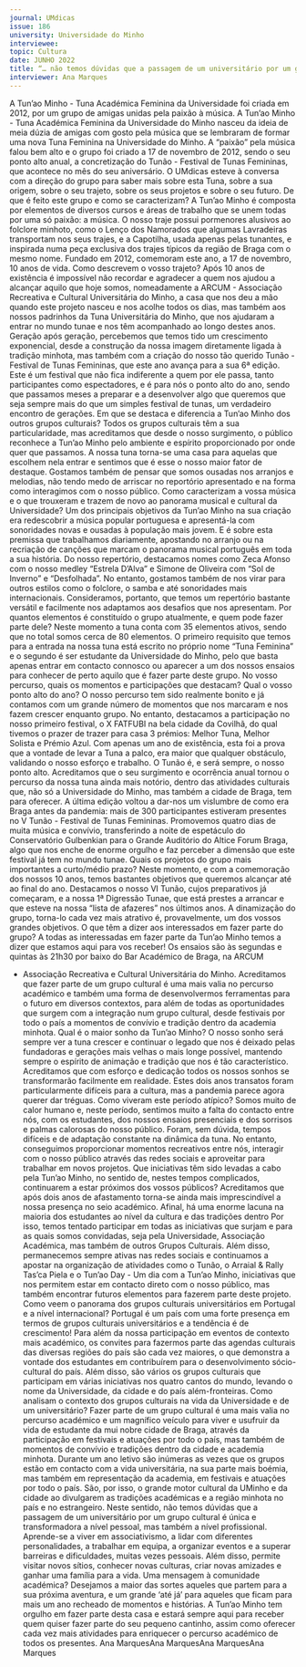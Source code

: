 ```yaml
---
journal: UMdicas 
issue: 186
university: Universidade do Minho
interviewee: 
topic: Cultura
date: JUNHO 2022
title: “… não temos dúvidas que a passagem de um universitário por um grupo cultural é única e transformadora ...”
interviewer: Ana Marques
---
```



A Tun’ao Minho - Tuna Académica Feminina da Universidade foi criada em 2012, por um
grupo de amigas unidas pela paixão à música.
A Tun’ao Minho - Tuna Académica
Feminina da Universidade do Minho
nasceu da ideia de meia dúzia de amigas
com gosto pela música que se lembraram
de formar uma nova Tuna Feminina na
Universidade do Minho. A “paixão” pela
música falou bem alto e o grupo foi criado
a 17 de novembro de 2012, sendo o seu
ponto alto anual, a concretização do
Tunão - Festival de Tunas Femininas,
que acontece no mês do seu aniversário.
O UMdicas esteve à conversa com a
direção do grupo para saber mais sobre
esta Tuna, sobre a sua origem, sobre o
seu trajeto, sobre os seus projetos e sobre
o seu futuro.
De que é feito este grupo e como se
caracterizam?
A Tun’ao Minho é composta por
elementos de diversos cursos e áreas de
trabalho que se unem todas por uma só
paixão: a música.
O nosso traje possui pormenores alusivos
ao folclore minhoto, como o Lenço dos
Namorados que algumas Lavradeiras
transportam nos seus trajes, e a Capotilha,
usada apenas pelas tunantes, e inspirada
numa peça exclusiva dos trajes típicos
da região de Braga com o mesmo nome.
Fundado em 2012, comemoram este ano,
a 17 de novembro, 10 anos de vida. Como
descrevem o vosso trajeto?
Após 10 anos de existência é impossível
não recordar e agradecer a quem nos
ajudou a alcançar aquilo que hoje somos,
nomeadamente a ARCUM - Associação
Recreativa e Cultural Universitária do
Minho, a casa que nos deu a mão quando
este projeto nasceu e nos acolhe todos os
dias, mas também aos nossos padrinhos
da Tuna Universitária do Minho, que nos
ajudaram a entrar no mundo tunae e nos
têm acompanhado ao longo destes anos.
Geração após geração, percebemos que
temos tido um crescimento exponencial,
desde a construção da nossa imagem
diretamente ligada à tradição minhota,
mas também com a criação do nosso
tão querido Tunão - Festival de Tunas
Femininas, que este ano avança para a
sua 6ª edição. Este é um festival que não
fica indiferente a quem por ele passa,
tanto participantes como espectadores,
e é para nós o ponto alto do ano, sendo
que passamos meses a preparar e a
desenvolver algo que queremos que seja
sempre mais do que um simples festival
de tunas, um verdadeiro encontro de
gerações.
Em que se destaca e diferencia a Tun’ao
Minho dos outros grupos culturais?
Todos os grupos culturais têm a sua
particularidade, mas acreditamos que
desde o nosso surgimento, o público
reconhece a Tun’ao Minho pelo ambiente
e espírito proporcionado por
onde quer que passamos. A nossa tuna
torna-se uma casa para aquelas que
escolhem nela entrar e sentimos que é
esse o nosso maior fator de destaque.
Gostamos também de pensar que somos
ousadas nos arranjos e melodias, não
tendo medo de arriscar no reportório
apresentado e na forma como interagimos
com o nosso público.
Como caracterizam a vossa música
e o que trouxeram e trazem de novo
ao panorama musical e cultural da
Universidade?
Um dos principais objetivos da Tun’ao
Minho na sua criação era redescobrir a
música popular portuguesa e apresentá-la
com sonoridades novas e ousadas à
população mais jovem.
E é sobre esta premissa que trabalhamos
diariamente, apostando no arranjo ou
na recriação de canções que marcam o
panorama musical português em toda
a sua história. Do nosso repertório,
destacamos nomes como Zeca Afonso
com o nosso medley “Estrela D’Alva” e
Simone de Oliveira com “Sol de Inverno”
e “Desfolhada”.
No entanto, gostamos também de
nos virar para outros estilos como o
folclore, o samba e até sonoridades mais
internacionais. Consideramos, portanto,
que temos um repertório bastante versátil
e facilmente nos adaptamos aos desafios
que nos apresentam.
Por quantos elementos é constituído o
grupo atualmente, e quem pode fazer
parte dele?
Neste momento a tuna conta com 35
elementos ativos, sendo que no total
somos cerca de 80 elementos.
O primeiro requisito que temos para a
entrada na nossa tuna está escrito no
próprio nome “Tuna Feminina” e o
segundo é ser estudante da Universidade
do Minho, pelo que basta apenas entrar
em contacto connosco ou aparecer a um
dos nossos ensaios para conhecer de perto
aquilo que é fazer parte deste grupo.
No vosso percurso, quais os momentos e
participações que destacam? Qual o vosso
ponto alto do ano?
O nosso percurso tem sido realmente
bonito e já contamos com um grande
número de momentos que nos marcaram
e nos fazem crescer enquanto grupo.
No entanto, destacamos a participação no
nosso primeiro festival, o X FATFUBI na
bela cidade da Covilhã, do qual tivemos
o prazer de trazer para casa 3 prémios: 
Melhor Tuna, Melhor Solista e Prémio
Azul. Com apenas um ano de existência,
esta foi a prova que a vontade de levar
a Tuna a palco, era maior que qualquer
obstáculo, validando o nosso esforço e
trabalho.
O Tunão é, e será sempre, o nosso ponto
alto. Acreditamos que o seu surgimento
e ocorrência anual tornou o percurso da
nossa tuna ainda mais notório, dentro
das atividades culturais que, não só a
Universidade do Minho, mas também a
cidade de Braga, tem para oferecer.
A última edição voltou a dar-nos um
vislumbre de como era Braga antes da
pandemia: mais de 300 participantes
estiveram presentes no V Tunão - Festival
de Tunas Femininas. Promovemos
quatro dias de muita música e convívio,
transferindo a noite de espetáculo do
Conservatório Gulbenkian para o Grande
Auditório do Altice Forum Braga, algo
que nos enche de enorme orgulho e faz
perceber a dimensão que este festival já
tem no mundo tunae.
Quais os projetos do grupo mais
importantes a curto/médio prazo?
Neste momento, e com a comemoração
dos nossos 10 anos, temos bastantes
objetivos que queremos alcançar até
ao final do ano. Destacamos o nosso VI
Tunão, cujos preparativos já começaram,
e a nossa 1ª Digressão Tunae, que está
prestes a arrancar e que esteve na nossa
“lista de afazeres” nos últimos anos.
A dinamização do grupo, torna-lo cada
vez mais atrativo é, provavelmente, um
dos vossos grandes objetivos. O que têm
a dizer aos interessados em fazer parte
do grupo?
A todas as interessadas em fazer parte da
Tun’ao Minho temos a dizer que estamos
aqui para vos receber! Os ensaios são às
segundas e quintas às 21h30 por baixo
do Bar Académico de Braga, na ARCUM
- Associação Recreativa e Cultural
Universitária do Minho.
Acreditamos que fazer parte de um grupo
cultural é uma mais valia no percurso
académico e também uma forma de
desenvolvermos ferramentas para o
futuro em diversos contextos, para
além de todas as oportunidades que
surgem com a integração num grupo
cultural, desde festivais por todo o país
a momentos de convívio e tradição dentro
da academia minhota.
Qual é o maior sonho da Tun’ao Minho?
O nosso sonho será sempre ver a tuna
crescer e continuar o legado que nos é
deixado pelas fundadoras e gerações mais
velhas o mais longe possível, mantendo
sempre o espírito de animação e tradição
que nos é tão característico.
Acreditamos que com esforço e dedicação
todos os nossos sonhos se transformarão
facilmente em realidade.
Estes dois anos transatos foram
particularmente difíceis para a cultura,
mas a pandemia parece agora querer
dar tréguas. Como viveram este período
atípico?
Somos muito de calor humano e, neste
período, sentimos muito a falta do
contacto entre nós, com os estudantes,
dos nossos ensaios presenciais e dos
sorrisos e palmas calorosas do nosso
público. Foram, sem dúvida, tempos
difíceis e de adaptação constante
na dinâmica da tuna. No entanto,
conseguimos proporcionar momentos
recreativos entre nós, interagir com o
nosso público através das redes sociais
e aproveitar para trabalhar em novos
projetos.
Que iniciativas têm sido levadas a cabo
pela Tun’ao Minho, no sentido de, nestes
tempos complicados, continuarem a
estar próximos dos vossos públicos?
Acreditamos que após dois anos de
afastamento torna-se ainda mais
imprescindível a nossa presença no
seio académico. Afinal, há uma enorme
lacuna na maioria dos estudantes ao
nível da cultura e das tradições dentro
Por isso, temos tentado participar em
todas as iniciativas que surjam e para
as quais somos convidadas, seja pela
Universidade, Associação Académica,
mas também de outros Grupos Culturais.
Além disso, permanecemos sempre ativas
nas redes sociais e continuamos a apostar
na organização de atividades como o
Tunão, o Arraial & Rally Tas’ca Piela e
o Tun’ao Day - Um dia com a Tun’ao
Minho, iniciativas que nos permitem estar
em contacto direto com o nosso público,
mas também encontrar futuros elementos
para fazerem parte deste projeto.
Como veem o panorama dos grupos
culturais universitários em Portugal e a
nível internacional?
Portugal é um país com uma forte
presença em termos de grupos culturais
universitários e a tendência é de
crescimento!
Para além da nossa participação em
eventos de contexto mais académico,
os convites para fazermos parte das
agendas culturais das diversas regiões
do país são cada vez maiores, o que
demonstra a vontade dos estudantes em
contribuírem para o desenvolvimento
sócio- cultural do país. Além disso, são
vários os grupos culturais que participam
em várias iniciativas nos quatro cantos do
mundo, levando o nome da Universidade,
da cidade e do país além-fronteiras.
Como analisam o contexto dos grupos
culturais na vida da Universidade e de
um universitário?
Fazer parte de um grupo cultural é uma
mais valia no percurso académico e um
magnífico veículo para viver e usufruir
da vida de estudante da mui nobre
cidade de Braga, através da participação
em festivais e atuações por todo o país,
mas também de momentos de convívio
e tradições dentro da cidade e academia
minhota.
Durante um ano letivo são inúmeras as
vezes que os grupos estão em contacto
com a vida universitária, na sua
parte mais boémia, mas também em
representação da academia, em festivais
e atuações por todo o país. São, por isso,
o grande motor cultural da UMinho e
da cidade ao divulgarem as tradições
académicas e a região minhota no país e
no estrangeiro.
Neste sentido, não temos dúvidas que a
passagem de um universitário por um
grupo cultural é única e transformadora
a nível pessoal, mas também a nível
profissional.
Aprende-se a viver em associativismo,
a lidar com diferentes personalidades, a
trabalhar em equipa, a organizar eventos
e a superar barreiras e dificuldades,
muitas vezes pessoais. Além disso,
permite visitar novos sítios, conhecer
novas culturas, criar novas amizades e
ganhar uma família para a vida.
Uma mensagem à comunidade
académica?
Desejamos a maior das sortes aqueles que
partem para a sua próxima aventura, e
um grande ‘até já’ para aqueles que ficam
para mais um ano recheado de momentos
e histórias. A Tun’ao Minho tem orgulho
em fazer parte desta casa e estará sempre
aqui para receber quem quiser fazer parte
do seu pequeno cantinho, assim como
oferecer cada vez mais atividades para
enriquecer o percurso académico de todos
os presentes.
Ana MarquesAna MarquesAna MarquesAna Marques